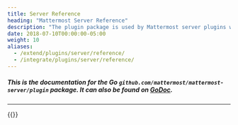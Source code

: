 ```yaml
---
title: Server Reference
heading: "Mattermost Server Reference"
description: "The plugin package is used by Mattermost server plugins written in Go and enables you to manage and interact with the plugin environment."
date: 2018-07-10T00:00:00-05:00
weight: 10
aliases:
  - /extend/plugins/server/reference/
  - /integrate/plugins/server/reference/
---
```


##### This is the documentation for the Go <code>github.com/mattermost/mattermost-server/plugin</code> package. It can also be found on [GoDoc](https://godoc.org/github.com/mattermost/mattermost-server/v6/plugin).
***

{{<plugingodocs>}}
